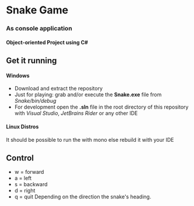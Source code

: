 # Snake Game
### As console application
#### Object-oriented Project using C#

## Get it running
#### Windows
* Download and extract the repository
* Just for playing: grab and/or execute the **Snake.exe** file from *Snake/bin/debug*
* For development open the **.sln** file in the root directory of this repository with *Visual Studio*, *JetBrains Rider* or any other IDE

#### Linux Distros
It should be possible to run the with mono else rebuild it with your IDE
## Control
* w = forward
* a = left
* s = backward
* d = right
* q = quit
Depending on the direction the snake's heading.

